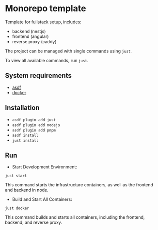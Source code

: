 # Monorepo template

Template for fullstack setup, includes:

- backend (nestjs)
- frontend (angular)
- reverse proxy (caddy)

The project can be managed with single commands using `just`.

To view all available commands, run `just`.

## System requirements

- [asdf](https://asdf-vm.com/)
- [docker](https://www.docker.com/get-started/)

## Installation

- `asdf plugin add just`
- `asdf plugin add nodejs`
- `asdf plugin add pnpm`
- `asdf install`
- `just install`

## Run

- Start Development Environment:

`just start`

This command starts the infrastructure containers, as well as the frontend and backend in node.

- Build and Start All Containers:

`just docker`

This command builds and starts all containers, including the frontend, backend, and reverse proxy.

